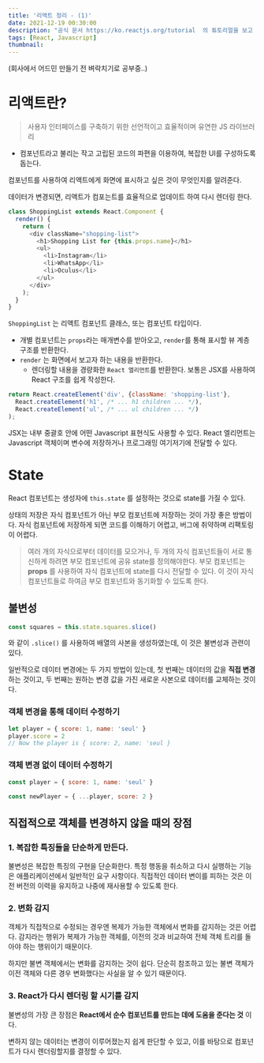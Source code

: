 ```yaml
---
title: '리액트 정리 - (1)'
date: 2021-12-19 00:30:00
description: "공식 문서 https://ko.reactjs.org/tutorial  의 튜토리얼을 보고 정리하는 중입니다."
tags: [React, Javascript]
thumbnail: 
---   
```

(회사에서 어드민 만들기 전 벼락치기로 공부중..)

# 리액트란?
> 사용자 인터페이스를 구축하기 위한 선언적이고 효율적이며 유연한 JS 라이브러리 
- 컴포넌트라고 불리는 작고 고립된 코드의 파편을 이용하여, 복잡한 UI를 구성하도록 돕는다.

컴포넌트를 사용하여 리액트에게 화면에 표시하고 싶은 것이 무엇인지를 알려준다.

데이터가 변경되면, 리액트가 컴포는트를 효율적으로 업데이트 하여 다시 렌더링 한다.

``` javascript
class ShoppingList extends React.Component {
  render() {
    return (
      <div className="shopping-list">
        <h1>Shopping List for {this.props.name}</h1>
        <ul>
          <li>Instagram</li>
          <li>WhatsApp</li>
          <li>Oculus</li>
        </ul>
      </div>
    );
  }
}
``` 
`ShoppingList` 는 리액트 컴포넌트 클래스, 또는 컴포넌트 타입이다.

- 개별 컴포넌트는 `props`라는 매개변수를 받아오고, `render`를 통해 표시할 뷰 계층 구조를 반환한다. 
- `render` 는 화면에서 보고자 하는 내용을 반환한다. 
  - 렌더링할 내용을 경량화한 `React 엘리먼트`를 반환한다. 보통은 JSX를 사용하여 React 구조를 쉽게 작성한다. 

``` jsx
return React.createElement('div', {className: 'shopping-list'},
  React.createElement('h1', /* ... h1 children ... */),
  React.createElement('ul', /* ... ul children ... */)
);
``` 

JSX는 내부 중괄호 안에 어떤 Javascript 표현식도 사용할 수 있다. React 엘리먼트는 Javascript 객체이며 변수에 저장하거나 프로그래밍 여기저기에 전달할 수 있다. 

# State
React 컴포넌트는 생성자에 `this.state` 를 설정하는 것으로 state를 가질 수 있다. 

상태의 저장은 자식 컴포넌트가 아닌 부모 컴포넌트에 저장하는 것이 가장 좋은 방법이다. 자식 컴포넌트에 저장하게 되면 코드를 이해하기 어렵고, 버그에 취약하며 리팩토링이 어렵다.

> 여러 개의 자식으로부터 데이터를 모으거나, 두 개의 자식 컴포넌트들이 서로 통신하게 하려면 부모 컴포넌트에 공유 state를 정의해야한다. 부모 컴포넌트는 **props** 를 사용하여 자식 컴포넌트에 state를 다시 전달할 수 있다. 이 것이 자식 컴포넌트들로 하여금 부모 컴포넌트와 동기화할 수 있도록 한다. 

## 불변성
``` javascript
const squares = this.state.squares.slice()
```
와 같이 `.slice()` 를 사용하여 배열의 사본을 생성하였는데, 이 것은 불변성과 관련이 있다.

일반적으로 데이터 변경에는 두 가지 방법이 있는데, 첫 번째는 데이터의 값을 **직접 변경** 하는 것이고, 두 번째는 원하는 변경 값을 가진 새로운 사본으로 데이터를 교체하는 것이다.

### 객체 변경을 통해 데이터 수정하기
``` javascript
let player = { score: 1, name: 'seul' }
player.score = 2
// Now the player is { score: 2, name: 'seul }
```

### 객체 변경 없이 데이터 수정하기 
``` javascript
const player = { score: 1, name: 'seul' }

const newPlayer = { ...player, score: 2 }
```

## 직접적으로 객체를 변경하지 않을 때의 장점

### 1. 복잡한 특징들을 단순하게 만든다. 
불변성은 복잡한 특징의 구현을 단순화한다. 특정 행동을 취소하고 다시 실행하는 기능은 애플리케이션에서 일반적인 요구 사항이다. 직접적인 데이터 변이를 피하는 것은 이전 버전의 이력을 유지하고 나중에 재사용할 수 있도록 한다. 

### 2. 변화 감지 
객체가 직접적으로 수정되는 경우엔 복제가 가능한 객체에서 변화를 감지하는 것은 어렵다. 감지라는 행위가 복제가 가능한 객체를, 이전의 것과 비교하여 전체 객체 트리를 돌아야 하는 행위이기 때문이다. 

하지만 불변 객체에서는 변화를 감지하는 것이 쉽다. 단순히 참조하고 있는 불변 객체가 이전 객체와 다른 경우 변화했다는 사실을 알 수 있기 때문이다. 

### 3. React가 다시 렌더링 할 시기를 감지 
불변성의 가장 큰 장점은 **React에서 순수 컴포넌트를 만드는 데에 도움을 준다는 것** 이다.

변하지 않는 데이터는 변경이 이루어졌는지 쉽게 판단할 수 있고, 이를 바탕으로 컴포넌트가 다시 렌더링할지를 결정할 수 있다.